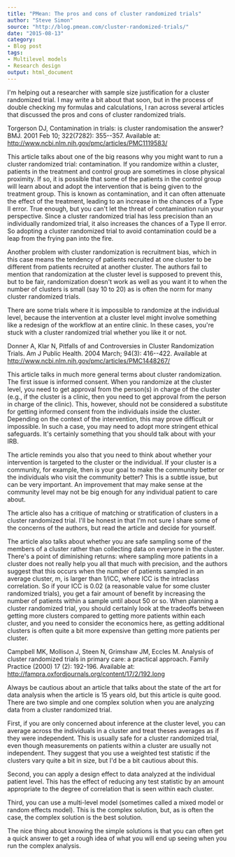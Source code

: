 ```yaml
---
title: "PMean: The pros and cons of cluster randomized trials"
author: "Steve Simon"
source: "http://blog.pmean.com/cluster-randomized-trials/"
date: "2015-08-13"
category: 
- Blog post
tags: 
- Multilevel models
- Research design
output: html_document
---
```


I'm helping out a researcher with sample size justification for a
cluster randomized trial. I may write a bit about that soon, but in the
process of double checking my formulas and calculations, I ran across
several articles that discussed the pros and cons of cluster randomized
trials.

<!---More--->

Torgerson DJ, Contamination in trials: is cluster randomisation the
answer? BMJ. 2001 Feb 10; 322(7282): 355--357. Available at:
<http://www.ncbi.nlm.nih.gov/pmc/articles/PMC1119583/>

This article talks about one of the big reasons why you might want to
run a cluster randomized trial: contamination. If you randomize within a
cluster, patients in the treatment and control group are sometimes in
close physical proximity. If so, it is possible that some of the
patients in the control group will learn about and adopt the
intervention that is being given to the treatment group. This is known
as contamination, and it can often attenuate the effect of the
treatment, leading to an increase in the chances of a Type II error.
True enough, but you can't let the threat of contamination ruin your
perspective. Since a cluster randomized trial has less precision than an
individually randomized trial, it also increases the chances of a Type
II error. So adopting a cluster randomized trial to avoid contamination
could be a leap from the frying pan into the fire.

Another problem with cluster randomization is recruitment bias, which in
this case means the tendency of patients recruited at one cluster to be
different from patients recruited at another cluster. The authors fail
to mention that randomization at the cluster level is supposed to
prevent this, but to be fair, randomization doesn't work as well as you
want it to when the number of clusters is small (say 10 to 20) as is
often the norm for many cluster randomized trials.

There are some trials where it is impossible to randomize at the
individual level, because the intervention at a cluster level might
involve something like a redesign of the workflow at an entire clinic.
In these cases, you're stuck with a cluster randomized trial whether you
like it or not.

Donner A, Klar N, Pitfalls of and Controversies in Cluster Randomization
Trials. Am J Public Health. 2004 March; 94(3): 416--422. Available at
<http://www.ncbi.nlm.nih.gov/pmc/articles/PMC1448267/>

This article talks in much more general terms about cluster
randomization. The first issue is informed consent. When you randomize
at the cluster level, you need to get approval from the person(s) in
charge of the cluster (e.g., if the cluster is a clinic, then you need
to get approval from the person in charge of the clinic). This, however,
should not be considered a substitute for getting informed consent from
the individuals inside the cluster. Depending on the context of the
intervention, this may prove difficult or impossible. In such a case,
you may need to adopt more stringent ethical safeguards. It's certainly
something that you should talk about with your IRB.

The article reminds you also that you need to think about whether your
intervention is targeted to the cluster or the individual. If your
cluster is a community, for example, then is your goal to make the
community better or the individuals who visit the community better? This
is a subtle issue, but can be very important. An improvement that may
make sense at the community level may not be big enough for any
individual patient to care about.

The article also has a critique of matching or stratification of
clusters in a cluster randomized trial. I'll be honest in that I'm not
sure I share some of the concerns of the authors, but read the article
and decide for yourself.

The article also talks about whether you are safe sampling some of the
members of a cluster rather than collecting data on everyone in the
cluster. There's a point of diminishing returns: where sampling more
patients in a cluster does not really help you all that much with
precision, and the authors suggest that this occurs when the number of
patients sampled in an average cluster, m, is larger than 1/ICC, where
ICC is the intraclass correlation. So if your ICC is 0.02 (a reasonable
value for some cluster randomized trials), you get a fair amount of
benefit by increasing the number of patients within a sample until about
50 or so. When planning a cluster randomized trial, you should certainly
look at the tradeoffs between getting more clusters compared to getting
more patients within each cluster, and you need to consider the
economics here, as getting additional clusters is often quite a bit more
expensive than getting more patients per cluster.

Campbell MK, Mollison J, Steen N, Grimshaw JM, Eccles M. Analysis of
cluster randomized trials in primary care: a practical approach. Family
Practice (2000) 17 (2): 192-196. Available at:
<http://fampra.oxfordjournals.org/content/17/2/192.long>

Always be cautious about an article that talks about the state of the
art for data analysis when the article is 15 years old, but this article
is quite good. There are two simple and one complex solution when you
are analyzing data from a cluster randomized trial.

First, if you are only concerned about inference at the cluster level,
you can average across the individuals in a cluster and treat theses
averages as if they were independent. This is usually safe for a cluster
randomized trial, even though measurements on patients within a cluster
are usually not independent. They suggest that you use a weighted test
statistic if the clusters vary quite a bit in size, but I'd be a bit
cautious about this.

Second, you can apply a design effect to data analyzed at the individual
patient level. This has the effect of reducing any test statistic by an
amount appropriate to the degree of correlation that is seen within each
cluster.

Third, you can use a multi-level model (sometimes called a mixed model
or random effects model). This is the complex solution, but, as is often
the case, the complex solution is the best solution.

The nice thing about knowing the simple solutions is that you can often
get a quick answer to get a rough idea of what you will end up seeing
when you run the complex analysis.


